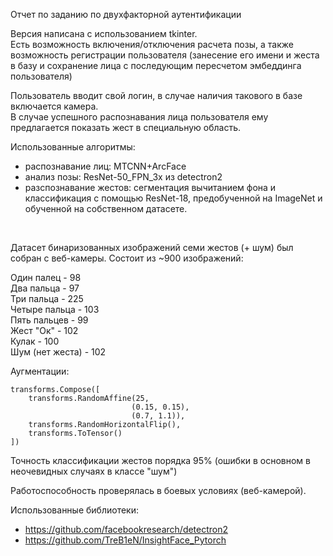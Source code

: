 Отчет по заданию по двухфакторной аутентификации

Версия написана с использованием tkinter. <br>
Есть возможность включения/отключения расчета позы, а также возможность регистрации пользователя
(занесение его имени и жеста в базу и сохранение лица с последующим пересчетом эмбеддинга пользователя)

Пользователь вводит свой логин, в случае наличия такового в базе включается камера. <br>
В случае успешного распознавания лица пользователя ему предлагается показать жест в специальную область.

Использованные алгоритмы:
- распознавание лиц: MTCNN+ArcFace
- анализ позы: ResNet-50_FPN_3x из detectron2
- разспознавание жестов: сегментация вычитанием фона и классификация с помощью ResNet-18, предобученной на ImageNet и обученной на собственном датасете. <br>
<br>

Датасет бинаризованных изображений семи жестов (+ шум) был собран с веб-камеры.
Состоит из ~900 изображений:<br>

Один палец - 98<br>
Два пальца - 97<br>
Три пальца - 225<br>
Четыре пальца - 103<br>
Пять пальцев - 99<br>
Жест "Ок" - 102<br>
Кулак - 100<br>
Шум (нет жеста) - 102<br>


Аугментации:
```
transforms.Compose([
    transforms.RandomAffine(25,
                           (0.15, 0.15),
                           (0.7, 1.1)),
    transforms.RandomHorizontalFlip(),
    transforms.ToTensor()
]) 
```


Точность классификации жестов порядка 95% (ошибки в основном в неочевидных случаях в классе "шум")

Работоспособность проверялась в боевых условиях (веб-камерой).

Использованные библиотеки:
- https://github.com/facebookresearch/detectron2
- https://github.com/TreB1eN/InsightFace_Pytorch
